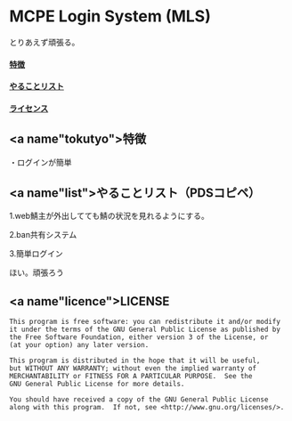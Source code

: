 # MCPE Login System (MLS)
とりあえず頑張る。
####  [特徴](##tokutyo)
####  [やることリスト](##list)
####  [ライセンス](##license)
## <a name"tokutyo"></a>特徴
・ログインが簡単
## <a name"list"></a>やることリスト（PDSコピペ）
1.web鯖主が外出してても鯖の状況を見れるようにする。

2.ban共有システム

3.簡単ログイン

ほい。頑張ろう

## <a name"licence"></a>LICENSE
    This program is free software: you can redistribute it and/or modify
    it under the terms of the GNU General Public License as published by
    the Free Software Foundation, either version 3 of the License, or
    (at your option) any later version.

    This program is distributed in the hope that it will be useful,
    but WITHOUT ANY WARRANTY; without even the implied warranty of
    MERCHANTABILITY or FITNESS FOR A PARTICULAR PURPOSE.  See the
    GNU General Public License for more details.

    You should have received a copy of the GNU General Public License
    along with this program.  If not, see <http://www.gnu.org/licenses/>.
